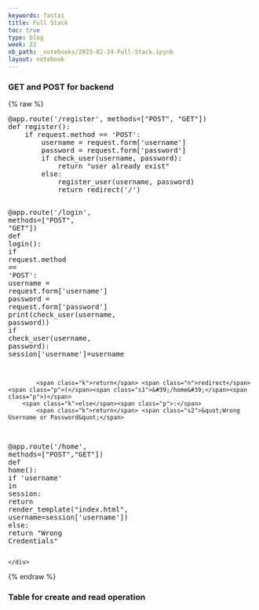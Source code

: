 ```yaml
---
keywords: fastai
title: Full Stack
toc: true
type: blog
week: 22
nb_path: _notebooks/2023-02-24-Full-Stack.ipynb
layout: notebook
---
```


<!--
#################################################
### THIS FILE WAS AUTOGENERATED! DO NOT EDIT! ###
#################################################
# file to edit: _notebooks/2023-02-24-Full-Stack.ipynb
-->

<div class="container" id="notebook-container">
        
<div class="cell border-box-sizing text_cell rendered"><div class="inner_cell">
<div class="text_cell_render border-box-sizing rendered_html">
<h3 id="GET-and-POST-for-backend">GET and POST for backend<a class="anchor-link" href="#GET-and-POST-for-backend"> </a></h3>
</div>
</div>
</div>
    {% raw %}
    
<div class="cell border-box-sizing code_cell rendered">
<div class="input">

<div class="inner_cell">
    <div class="input_area">
<div class=" highlight hl-python"><pre><span></span><span class="nd">@app</span><span class="o">.</span><span class="n">route</span><span class="p">(</span><span class="s1">&#39;/register&#39;</span><span class="p">,</span> <span class="n">methods</span><span class="o">=</span><span class="p">[</span><span class="s2">&quot;POST&quot;</span><span class="p">,</span> <span class="s2">&quot;GET&quot;</span><span class="p">])</span>
<span class="k">def</span> <span class="nf">register</span><span class="p">():</span>
    <span class="k">if</span> <span class="n">request</span><span class="o">.</span><span class="n">method</span> <span class="o">==</span> <span class="s1">&#39;POST&#39;</span><span class="p">:</span>
        <span class="n">username</span> <span class="o">=</span> <span class="n">request</span><span class="o">.</span><span class="n">form</span><span class="p">[</span><span class="s1">&#39;username&#39;</span><span class="p">]</span>
        <span class="n">password</span> <span class="o">=</span> <span class="n">request</span><span class="o">.</span><span class="n">form</span><span class="p">[</span><span class="s1">&#39;password&#39;</span><span class="p">]</span>
        <span class="k">if</span> <span class="n">check_user</span><span class="p">(</span><span class="n">username</span><span class="p">,</span> <span class="n">password</span><span class="p">):</span>
            <span class="k">return</span> <span class="s2">&quot;user already exist&quot;</span>
        <span class="k">else</span><span class="p">:</span>
            <span class="n">register_user</span><span class="p">(</span><span class="n">username</span><span class="p">,</span> <span class="n">password</span><span class="p">)</span>
            <span class="k">return</span> <span class="n">redirect</span><span class="p">(</span><span class="s1">&#39;/&#39;</span><span class="p">)</span>
    
<span class="nd">@app</span><span class="o">.</span><span class="n">route</span><span class="p">(</span><span class="s1">&#39;/login&#39;</span><span class="p">,</span> <span class="n">methods</span><span class="o">=</span><span class="p">[</span><span class="s2">&quot;POST&quot;</span><span class="p">,</span> <span class="s2">&quot;GET&quot;</span><span class="p">])</span>
<span class="k">def</span> <span class="nf">login</span><span class="p">():</span>
    <span class="k">if</span> <span class="n">request</span><span class="o">.</span><span class="n">method</span> <span class="o">==</span> <span class="s1">&#39;POST&#39;</span><span class="p">:</span>
        <span class="n">username</span> <span class="o">=</span> <span class="n">request</span><span class="o">.</span><span class="n">form</span><span class="p">[</span><span class="s1">&#39;username&#39;</span><span class="p">]</span>
        <span class="n">password</span> <span class="o">=</span> <span class="n">request</span><span class="o">.</span><span class="n">form</span><span class="p">[</span><span class="s1">&#39;password&#39;</span><span class="p">]</span>
        <span class="nb">print</span><span class="p">(</span><span class="n">check_user</span><span class="p">(</span><span class="n">username</span><span class="p">,</span> <span class="n">password</span><span class="p">))</span>
        <span class="k">if</span> <span class="n">check_user</span><span class="p">(</span><span class="n">username</span><span class="p">,</span> <span class="n">password</span><span class="p">):</span>
            <span class="n">session</span><span class="p">[</span><span class="s1">&#39;username&#39;</span><span class="p">]</span><span class="o">=</span><span class="n">username</span>

            <span class="k">return</span> <span class="n">redirect</span><span class="p">(</span><span class="s1">&#39;/home&#39;</span><span class="p">)</span>
        <span class="k">else</span><span class="p">:</span>
            <span class="k">return</span> <span class="s2">&quot;Wrong Username or Password&quot;</span>
    
<span class="nd">@app</span><span class="o">.</span><span class="n">route</span><span class="p">(</span><span class="s1">&#39;/home&#39;</span><span class="p">,</span> <span class="n">methods</span><span class="o">=</span><span class="p">[</span><span class="s2">&quot;POST&quot;</span><span class="p">,</span><span class="s2">&quot;GET&quot;</span><span class="p">])</span>
<span class="k">def</span> <span class="nf">home</span><span class="p">():</span>
    <span class="k">if</span> <span class="s1">&#39;username&#39;</span> <span class="ow">in</span> <span class="n">session</span><span class="p">:</span>
        <span class="k">return</span> <span class="n">render_template</span><span class="p">(</span><span class="s2">&quot;index.html&quot;</span><span class="p">,</span> <span class="n">username</span><span class="o">=</span><span class="n">session</span><span class="p">[</span><span class="s1">&#39;username&#39;</span><span class="p">])</span>
    <span class="k">else</span><span class="p">:</span>
        <span class="k">return</span> <span class="s2">&quot;Wrong Credentials&quot;</span>
</pre></div>

    </div>
</div>
</div>

</div>
    {% endraw %}

<div class="cell border-box-sizing text_cell rendered"><div class="inner_cell">
<div class="text_cell_render border-box-sizing rendered_html">
<h3 id="Table-for-create-and-read-operation">Table for create and read operation<a class="anchor-link" href="#Table-for-create-and-read-operation"> </a></h3>
</div>
</div>
</div>
<div class="cell border-box-sizing text_cell rendered"><div class="inner_cell">
<div class="text_cell_render border-box-sizing rendered_html">
<p><img src="/Antony-s-fast-page/images/copied_from_nb/images/Capture13.png" alt="">
<img src="/Antony-s-fast-page/images/copied_from_nb/images/Capture14.png" alt=""></p>

</div>
</div>
</div>
</div>
 

